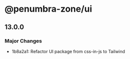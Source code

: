 # @penumbra-zone/ui

## 13.0.0

### Major Changes

- 1b8a2a1: Refactor UI package from css-in-js to Tailwind
